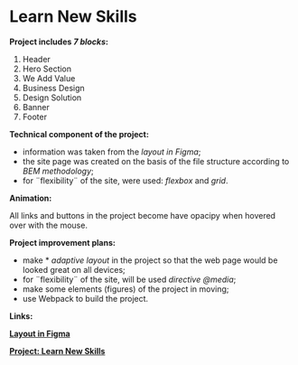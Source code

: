 # Learn New Skills

**Project includes *7 blocks*:**
1. Header
2. Hero Section
3. We Add Value
4. Business Design 
5. Design Solution
5. Banner
7. Footer

**Technical component of the project:**

* information was taken from the *layout in Figma*;
* the site page was created on the basis of the file structure according to *BEM methodology*;
* for ¨flexibility¨ of the site, were used: *flexbox* and *grid*.

**Animation:**

All links and buttons in the project become have opacipy when hovered over with the mouse.

**Project improvement plans:**

* make * *adaptive layout* in the project so that the web page would be looked great on all devices;
* for ¨flexibility¨ of the site, will be used *directive @media*;
* make some elements (figures) of the project in moving;
* use Webpack to build the project.

**Links:**

 **[Layout in Figma](https://www.figma.com/file/gqJTYW0TUf5Ozy2qjPeHVZ/57?node-id=0%3A1&t=Eq2S6qWOzp2DDvwR-0)**

 **[Project: Learn New Skills](https://nadezdapl.github.io/learn-new-skills/)**
